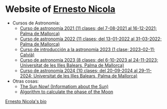 # Website of [Ernesto Nicola](https://e-nicola.github.io/bio_en.html)

* Cursos de Astronomía:
    * [Curso de astronomía 2021 (11 clases; del 7-08-2021 al 16-12-2021; Palma de Mallorca)](https://e-nicola.github.io/Astro-Curso-2021)
    * [Curso de astronomía 2022 (11 clases; del 13-01-2022 al 31-03-2022; Palma de Mallorca)](https://e-nicola.github.io/Astro-Curso-2022a)
    * [Curso de introducción a la astronomía 2023 (1 clase; 2023-02-11; Calvià)](https://e-nicola.github.io/Curso-Calvia-2023-02)
    * [Curso de astronomía 2023 (8 clases; del 6-10-2023 al 24-11-2023; Universitat de les Illes Balears, Palma de Mallorca)](https://astromallorca.wordpress.com/2023/09/19/curso-de-introduccion-a-la-astronomia-palma-del-6-oct-al-17-nov-2023/)
    * [Curso de astronomía 2024 (10 clases; del 20-09-2024 al 29-11-2024; Universitat de les Illes Balears, Palma de Mallorca)](https://astromallorca.wordpress.com/2024/06/15/curso-de-astronomia-10-clases-durante-sep-oct-y-nov-de-2024/)
 * Otras cosas:
    * [The Sun Now! (Informatiom about the Sun)](https://e-nicola.github.io/Sun/)
    * [Algorithm to calculate the phase of the Moon](Astro/moon-phases.md)
      
[Ernesto Nicola's bio](https://e-nicola.github.io/bio_en.html)
